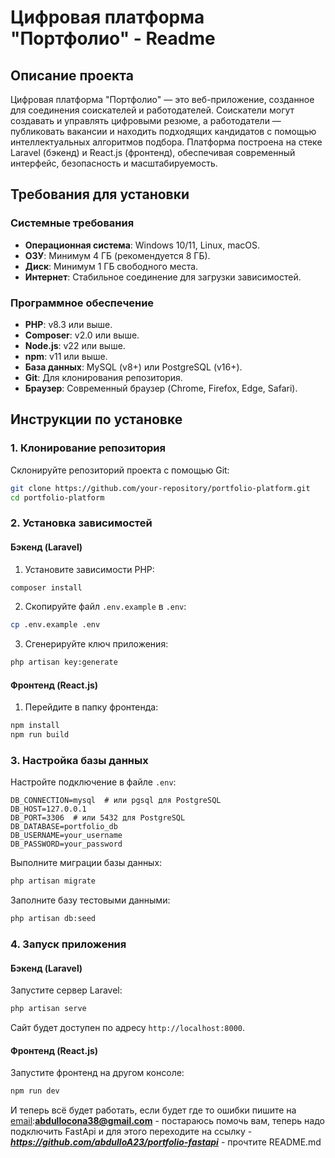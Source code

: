 # Цифровая платформа "Портфолио" - Readme

## Описание проекта

Цифровая платформа "Портфолио" — это веб-приложение, созданное для соединения соискателей и работодателей. Соискатели могут создавать и управлять цифровыми резюме, а работодатели — публиковать вакансии и находить подходящих кандидатов с помощью интеллектуальных алгоритмов подбора. Платформа построена на стеке Laravel (бэкенд) и React.js (фронтенд), обеспечивая современный интерфейс, безопасность и масштабируемость.

## Требования для установки

### Системные требования

- **Операционная система**: Windows 10/11, Linux, macOS.
- **ОЗУ**: Минимум 4 ГБ (рекомендуется 8 ГБ).
- **Диск**: Минимум 1 ГБ свободного места.
- **Интернет**: Стабильное соединение для загрузки зависимостей.

### Программное обеспечение

- **PHP**: v8.3 или выше.
- **Composer**: v2.0 или выше.
- **Node.js**: v22 или выше.
- **npm**: v11 или выше.
- **База данных**: MySQL (v8+) или PostgreSQL (v16+).
- **Git**: Для клонирования репозитория.
- **Браузер**: Современный браузер (Chrome, Firefox, Edge, Safari).

## Инструкции по установке

### 1. Клонирование репозитория

Склонируйте репозиторий проекта с помощью Git:

```bash
git clone https://github.com/your-repository/portfolio-platform.git
cd portfolio-platform
```

### 2. Установка зависимостей

#### Бэкенд (Laravel)

1. Установите зависимости PHP:

```bash
composer install
```

2. Скопируйте файл `.env.example` в `.env`:

```bash
cp .env.example .env
```

3. Сгенерируйте ключ приложения:

```bash
php artisan key:generate
```

#### Фронтенд (React.js)

1. Перейдите в папку фронтенда:

```bash
npm install
npm run build
```

### 3. Настройка базы данных

Настройте подключение в файле `.env`:

```
DB_CONNECTION=mysql  # или pgsql для PostgreSQL
DB_HOST=127.0.0.1
DB_PORT=3306  # или 5432 для PostgreSQL
DB_DATABASE=portfolio_db
DB_USERNAME=your_username
DB_PASSWORD=your_password
```

Выполните миграции базы данных:

```bash
php artisan migrate
```

Заполните базу тестовыми данными:

```bash
php artisan db:seed
```

### 4. Запуск приложения

#### Бэкенд (Laravel)

Запустите сервер Laravel:

```bash
php artisan serve
```

Сайт будет доступен по адресу `http://localhost:8000`.

#### Фронтенд (React.js)

Запустите фронтенд на другом консоле:

```bash
npm run dev
```

И теперь всё будет работать, если будет где то ошибки пишите на <u>email</u>:**abdullocona38@gmail.com** - постараюсь помочь вам, теперь надо подключить FastApi и для этого переходите на ссылку - ***https://github.com/abdulloA23/portfolio-fastapi*** - прочтите README.md
